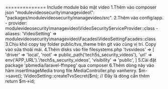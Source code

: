 ============== Include module bảo mật video
1.Thêm vào composer json
"modulevideosecurity\\managevideo\\": "packages/modulevideosecurity/managevideo/src".
2.Thêm vào config/app.
	- provider: modulevideosecurity\managevideo\VideoSecurityServiceProvider::class
	- aliases: 'VideoSetting' => modulevideosecurity\managevideo\Facades\VideoSettingFacades::class
3.Chịu khó copy tay folder public/tvs_theme trên git vào cùng vị trí. Copy vào sửa thoải mái.
4.Thêm disks vào file filesystems.php
'tvsvideos' => [
    'driver' => 'local',
    'root' => public_path('tech5s_security_videos'),
    'url' => env('APP_URL').'/tech5s_security_videos',
    'visibility' => 'public',
]
5.Cài đặt package 'pbmedia/laravel-ffmpeg' qua composer
6.Thêm dòng này vào hàm insertImageMedia trong file MediaController.php vanhenry.
$m->save();
\VideoSetting::createTvsSecret($m); // Đây là dòng cần thêm
return $m->id;
